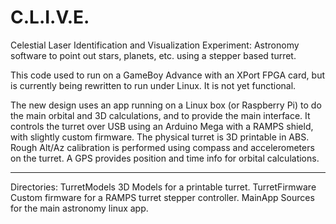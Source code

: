 C.L.I.V.E.
==========

Celestial Laser Identification and Visualization Experiment: Astronomy
software to point out stars, planets, etc. using a stepper based turret.

This code used to run on a GameBoy Advance with an XPort FPGA card, but
is currently being rewritten to run under Linux. It is not yet functional.

The new design uses an app running on a Linux box (or Raspberry Pi) to do
the main orbital and 3D calculations, and to provide the main interface.
It controls the turret over USB using an Arduino Mega with a RAMPS shield,
with slightly custom firmware.  The physical turret is 3D printable in ABS.
Rough Alt/Az calibration is performed using compass and accelerometers on
the turret.  A GPS provides position and time info for orbital calculations.

----------

Directories:
  TurretModels    3D Models for a printable turret.
  TurretFirmware  Custom firmware for a RAMPS turret stepper controller.
  MainApp         Sources for the main astronomy linux app.

